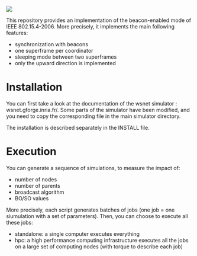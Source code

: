 ![](https://img.shields.io/badge/C-green)

This repository provides an implementation of the beacon-enabled mode of IEEE 802.15.4-2006. More precisely, it implements the main following features:

- synchronization with beacons
- one superframe per coordinator
- sleeping mode between two superframes
- only the upward direction is implemented

# Installation

You can first take a look at the documentation of the wsnet simulator : wsnet.gforge.inria.fr/.
Some parts of the simulator have been modified, and you need to copy the corresponding file in the main simulator directory.

The installation is described separately in the INSTALL file.  

# Execution

You can generate a sequence of simulations, to measure the impact of:
* number of nodes
* number of parents
* broadcast algorithm
* BO/SO values

More precisely, each script generates batches of jobs (one job = one siumulation with a set of parameters). Then, you can choose to execute all these jobs:
* standalone: a single computer executes everything
* hpc: a high performance computing infrastructure executes all the jobs on a large set of computing nodes (with torque to describe each job)
